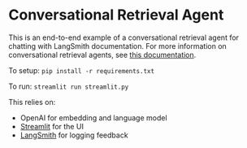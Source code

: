 # Conversational Retrieval Agent

This is an end-to-end example of a conversational retrieval agent for chatting with LangSmith documentation.
For more information on conversational retrieval agents, see [this documentation](https://python.langchain.com/docs/use_cases/question_answering/how_to/conversational_retrieval_agents).

To setup: `pip install -r requirements.txt`

To run: `streamlit run streamlit.py`

This relies on:

- OpenAI for embedding and language model
- [Streamlit](https://github.com/langchain-ai/streamlit-agent) for the UI
- [LangSmith](https://docs.smith.langchain.com/) for logging feedback
